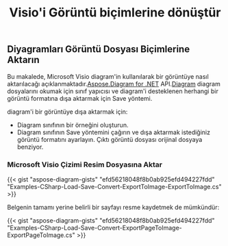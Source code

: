 ﻿---
title:  Visio'i Görüntü biçimlerine dönüştür
linktitle: Visio'i Görsellere Dönüştür
type: docs
weight: 20
url: /tr/net/convert-visio-to-image/
description: Bu konuda, Aspose.Diagram'in Visio'i çeşitli resim formatlarına nasıl dönüştürebileceğiniz gösterilmektedir. Visio,VSD, VSS, VDW, VST, VSDX, VSSX, VSTX, VSDM, VSTM,VSSM görüntülerini birkaç satır kodla PNG, JPEG, BMP'ye dönüştürün.
---
## **Diyagramları Görüntü Dosyası Biçimlerine Aktarın**
 Bu makalede, Microsoft Visio diagram'in kullanılarak bir görüntüye nasıl aktarılacağı açıklanmaktadır.[Aspose.Diagram for .NET](https://products.aspose.com/diagram/net/) API.[Diagram](http://www.aspose.com/api/net/diagram/aspose.diagram/diagram) diagram dosyalarını okumak için sınıf yapıcısı ve diagram'i desteklenen herhangi bir görüntü formatına dışa aktarmak için Save yöntemi.

diagram'i bir görüntüye dışa aktarmak için:

- Diagram sınıfının bir örneğini oluşturun.
- Diagram sınıfının Save yöntemini çağırın ve dışa aktarmak istediğiniz görüntü formatını ayarlayın. Çıktı görüntü dosyası orijinal dosyaya benziyor.
### **Microsoft Visio Çizimi Resim Dosyasına Aktar**
{{< gist "aspose-diagram-gists" "efd56218048f8b0ab925efd494227fdd" "Examples-CSharp-Load-Save-Convert-ExportToImage-ExportToImage.cs" >}}

Belgenin tamamı yerine belirli bir sayfayı resme kaydetmek de mümkündür:

{{< gist "aspose-diagram-gists" "efd56218048f8b0ab925efd494227fdd" "Examples-CSharp-Load-Save-Convert-ExportPageToImage-ExportPageToImage.cs" >}}